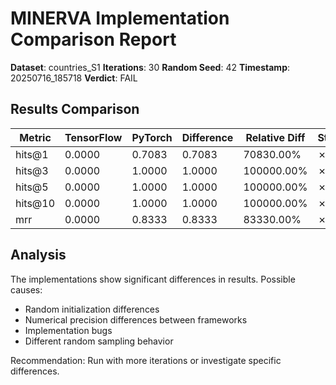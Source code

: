 # MINERVA Implementation Comparison Report

**Dataset**: countries_S1
**Iterations**: 30
**Random Seed**: 42
**Timestamp**: 20250716_185718
**Verdict**: FAIL

## Results Comparison

| Metric | TensorFlow | PyTorch | Difference | Relative Diff | Status |
|--------|------------|---------|------------|---------------|--------|
| hits@1 | 0.0000 | 0.7083 | 0.7083 | 70830.00% | ✗ |
| hits@3 | 0.0000 | 1.0000 | 1.0000 | 100000.00% | ✗ |
| hits@5 | 0.0000 | 1.0000 | 1.0000 | 100000.00% | ✗ |
| hits@10 | 0.0000 | 1.0000 | 1.0000 | 100000.00% | ✗ |
| mrr | 0.0000 | 0.8333 | 0.8333 | 83330.00% | ✗ |

## Analysis

The implementations show significant differences in results.
Possible causes:
- Random initialization differences
- Numerical precision differences between frameworks
- Implementation bugs
- Different random sampling behavior

Recommendation: Run with more iterations or investigate specific differences.
